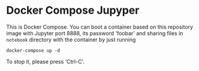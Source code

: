 Docker Compose Jupyper
======================

This is Docker Compose. You can boot a container based on this
repository image with Jupyter port 8888, its password 'foobar' and sharing
files in `notebook` directory with the container by just running

```shellsession
docker-compose up -d
```

To stop it, please press 'Ctrl-C'.
